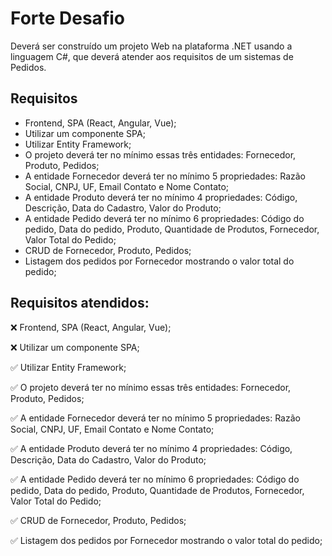 
# Forte Desafio

Deverá ser construído um projeto Web na plataforma .NET usando a linguagem C#,
que deverá atender aos requisitos de um sistemas de Pedidos.

## Requisitos

* Frontend, SPA (React, Angular, Vue);
* Utilizar um componente SPA;
* Utilizar Entity Framework;
* O projeto deverá ter no mínimo essas três entidades: Fornecedor, Produto, Pedidos;
* A entidade Fornecedor deverá ter no mínimo 5 propriedades: Razão Social, CNPJ, UF, Email Contato e Nome Contato;
* A entidade Produto deverá ter no mínimo 4 propriedades: Código, Descrição, Data do Cadastro, Valor do Produto;
* A entidade Pedido deverá ter no mínimo 6 propriedades: Código do pedido, Data do pedido, Produto, Quantidade de Produtos, Fornecedor, Valor Total do Pedido;
* CRUD de Fornecedor, Produto, Pedidos;
* Listagem dos pedidos por Fornecedor mostrando o valor total do pedido;

## Requisitos atendidos:

❌ Frontend, SPA (React, Angular, Vue);

❌ Utilizar um componente SPA;

✅ Utilizar Entity Framework;

✅ O projeto deverá ter no mínimo essas três entidades: Fornecedor, Produto, Pedidos;

✅ A entidade Fornecedor deverá ter no mínimo 5 propriedades: Razão Social, CNPJ, UF, Email Contato e Nome Contato;

✅ A entidade Produto deverá ter no mínimo 4 propriedades: Código, Descrição, Data do Cadastro, Valor do Produto;

✅ A entidade Pedido deverá ter no mínimo 6 propriedades: Código do pedido, Data do pedido, Produto, Quantidade de Produtos, Fornecedor, Valor Total do Pedido;

✅ CRUD de Fornecedor, Produto, Pedidos;

✅ Listagem dos pedidos por Fornecedor mostrando o valor total do pedido;
